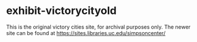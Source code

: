 # exhibit-victorycityold
This is the original victory cities site, for archival purposes only. The newer site can be found at https://sites.libraries.uc.edu/simpsoncenter/
